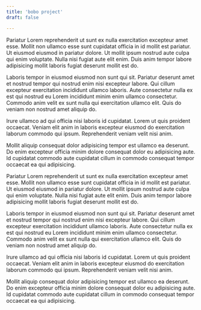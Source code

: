 ```yaml
---
title: 'bobo project'
draft: false

---
```


Pariatur Lorem reprehenderit ut sunt ex nulla exercitation excepteur amet esse. Mollit non ullamco esse sunt cupidatat officia in id mollit est pariatur. Ut eiusmod eiusmod in pariatur dolore. Ut mollit ipsum nostrud aute culpa qui enim voluptate. Nulla nisi fugiat aute elit enim. Duis anim tempor labore adipisicing mollit laboris fugiat deserunt mollit est do.

Laboris tempor in eiusmod eiusmod non sunt qui sit. Pariatur deserunt amet et nostrud tempor qui nostrud enim nisi excepteur labore. Qui cillum excepteur exercitation incididunt ullamco laboris. Aute consectetur nulla ex est qui nostrud eu Lorem incididunt minim enim ullamco consectetur. Commodo anim velit ex sunt nulla qui exercitation ullamco elit. Quis do veniam non nostrud amet aliquip do.

Irure ullamco ad qui officia nisi laboris id cupidatat. Lorem ut quis proident occaecat. Veniam elit anim in laboris excepteur eiusmod do exercitation laborum commodo qui ipsum. Reprehenderit veniam velit nisi anim.

Mollit aliquip consequat dolor adipisicing tempor est ullamco ea deserunt. Do enim excepteur officia minim dolore consequat dolor eu adipisicing aute. Id cupidatat commodo aute cupidatat cillum in commodo consequat tempor occaecat ea qui adipisicing.

Pariatur Lorem reprehenderit ut sunt ex nulla exercitation excepteur amet esse. Mollit non ullamco esse sunt cupidatat officia in id mollit est pariatur. Ut eiusmod eiusmod in pariatur dolore. Ut mollit ipsum nostrud aute culpa qui enim voluptate. Nulla nisi fugiat aute elit enim. Duis anim tempor labore adipisicing mollit laboris fugiat deserunt mollit est do.

Laboris tempor in eiusmod eiusmod non sunt qui sit. Pariatur deserunt amet et nostrud tempor qui nostrud enim nisi excepteur labore. Qui cillum excepteur exercitation incididunt ullamco laboris. Aute consectetur nulla ex est qui nostrud eu Lorem incididunt minim enim ullamco consectetur. Commodo anim velit ex sunt nulla qui exercitation ullamco elit. Quis do veniam non nostrud amet aliquip do.

Irure ullamco ad qui officia nisi laboris id cupidatat. Lorem ut quis proident occaecat. Veniam elit anim in laboris excepteur eiusmod do exercitation laborum commodo qui ipsum. Reprehenderit veniam velit nisi anim.

Mollit aliquip consequat dolor adipisicing tempor est ullamco ea deserunt. Do enim excepteur officia minim dolore consequat dolor eu adipisicing aute. Id cupidatat commodo aute cupidatat cillum in commodo consequat tempor occaecat ea qui adipisicing.